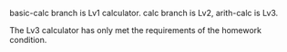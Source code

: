basic-calc branch is Lv1 calculator.
calc branch is Lv2,
arith-calc is Lv3.

The Lv3 calculator has only met the requirements of the homework condition.
